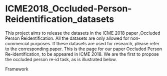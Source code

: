 # ICME2018_Occluded-Person-Reidentification_datasets
This project aims to release the datasets in the ICME 2018 paper ,Occluded Person Reidentification. All the datasets are only allowed for non-commercial purposes.  If these datasets are used for research, please refer to the corresponding paper. 
This is the page for our paper Occluded Person Re-identification, to be appeared in ICME 2018. We are the first to propose the occluded person re-id task, as is illustrated below. 

Framework

